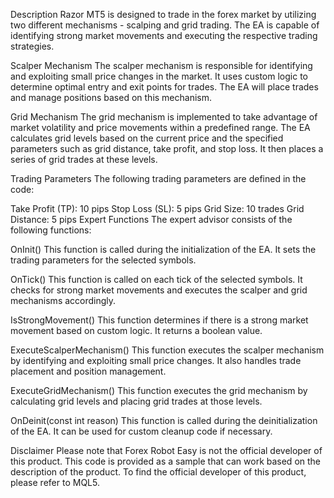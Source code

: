 Description
Razor MT5 is designed to trade in the forex market by utilizing two different mechanisms - scalping and grid trading. The EA is capable of identifying strong market movements and executing the respective trading strategies.

Scalper Mechanism
The scalper mechanism is responsible for identifying and exploiting small price changes in the market. It uses custom logic to determine optimal entry and exit points for trades. The EA will place trades and manage positions based on this mechanism.

Grid Mechanism
The grid mechanism is implemented to take advantage of market volatility and price movements within a predefined range. The EA calculates grid levels based on the current price and the specified parameters such as grid distance, take profit, and stop loss. It then places a series of grid trades at these levels.

Trading Parameters
The following trading parameters are defined in the code:

Take Profit (TP): 10 pips
Stop Loss (SL): 5 pips
Grid Size: 10 trades
Grid Distance: 5 pips
Expert Functions
The expert advisor consists of the following functions:

OnInit()
This function is called during the initialization of the EA. It sets the trading parameters for the selected symbols.

OnTick()
This function is called on each tick of the selected symbols. It checks for strong market movements and executes the scalper and grid mechanisms accordingly.

IsStrongMovement()
This function determines if there is a strong market movement based on custom logic. It returns a boolean value.

ExecuteScalperMechanism()
This function executes the scalper mechanism by identifying and exploiting small price changes. It also handles trade placement and position management.

ExecuteGridMechanism()
This function executes the grid mechanism by calculating grid levels and placing grid trades at those levels.

OnDeinit(const int reason)
This function is called during the deinitialization of the EA. It can be used for custom cleanup code if necessary.

Disclaimer
Please note that Forex Robot Easy is not the official developer of this product. This code is provided as a sample that can work based on the description of the product. To find the official developer of this product, please refer to MQL5.

